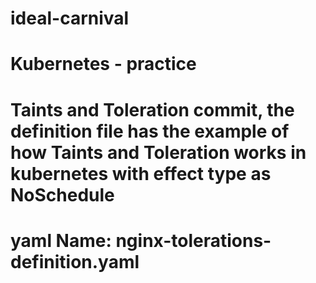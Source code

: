 # ideal-carnival
# Kubernetes - practice
# Taints and Toleration commit, the definition file has the example of how Taints and Toleration works in kubernetes with effect type as NoSchedule 
# yaml Name: nginx-tolerations-definition.yaml 
